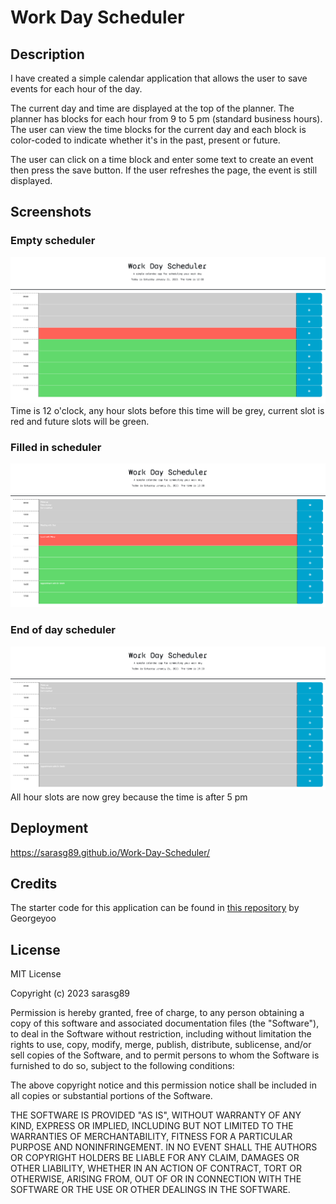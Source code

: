 # Work Day Scheduler

## Description

I have created a simple calendar application that allows the user to save events for each hour of the day.

The current day and time are displayed at the top of the planner. The planner has blocks for each hour from 9 to 5 pm (standard business hours). The user can view the time blocks for the current day and each block is color-coded to indicate whether it's in the past, present or future.

The user can click on a time block and enter some text to create an event then press the save button. If the user refreshes the page, the event is still displayed. 

## Screenshots

### Empty scheduler
![](./assets/images/Screenshot%201.png)
Time is 12 o'clock, any hour slots before this time will be grey, current slot is red and future slots will be green.

### Filled in scheduler
![](./assets/images/Screenshot%202.png)


### End of day scheduler
![](./assets/images/Screenshot%203.png)
All hour slots are now grey because the time is after 5 pm

## Deployment

https://sarasg89.github.io/Work-Day-Scheduler/

## Credits

The starter code for this application can be found in [this repository](https://github.com/coding-boot-camp/crispy-octo-meme) by Georgeyoo

## License

MIT License

Copyright (c) 2023 sarasg89

Permission is hereby granted, free of charge, to any person obtaining a copy of this software and associated documentation files (the "Software"), to deal in the Software without restriction, including without limitation the rights to use, copy, modify, merge, publish, distribute, sublicense, and/or sell copies of the Software, and to permit persons to whom the Software is furnished to do so, subject to the following conditions:

The above copyright notice and this permission notice shall be included in all copies or substantial portions of the Software.

THE SOFTWARE IS PROVIDED "AS IS", WITHOUT WARRANTY OF ANY KIND, EXPRESS OR IMPLIED, INCLUDING BUT NOT LIMITED TO THE WARRANTIES OF MERCHANTABILITY, FITNESS FOR A PARTICULAR PURPOSE AND NONINFRINGEMENT. IN NO EVENT SHALL THE AUTHORS OR COPYRIGHT HOLDERS BE LIABLE FOR ANY CLAIM, DAMAGES OR OTHER LIABILITY, WHETHER IN AN ACTION OF CONTRACT, TORT OR OTHERWISE, ARISING FROM, OUT OF OR IN CONNECTION WITH THE SOFTWARE OR THE USE OR OTHER DEALINGS IN THE SOFTWARE.
